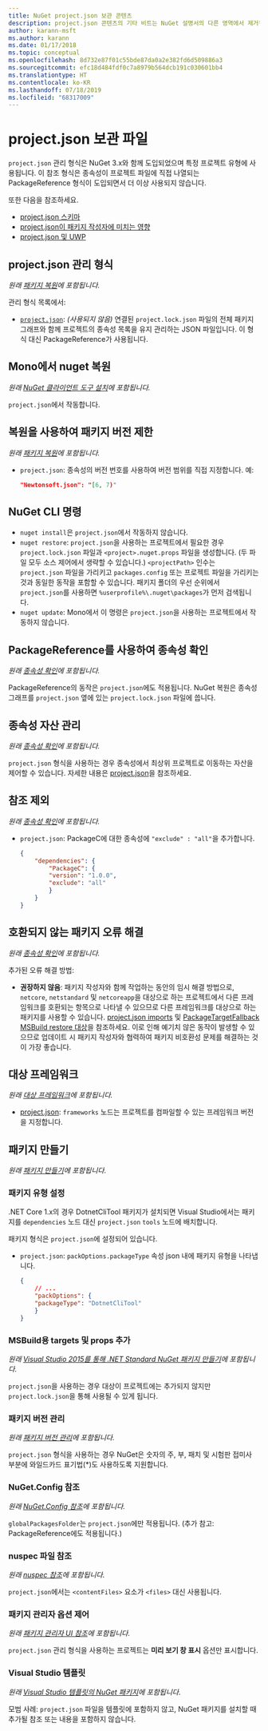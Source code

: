 ```yaml
---
title: NuGet project.json 보관 콘텐츠
description: project.json 콘텐츠의 기타 비트는 NuGet 설명서의 다른 영역에서 제거됩니다.
author: karann-msft
ms.author: karann
ms.date: 01/17/2018
ms.topic: conceptual
ms.openlocfilehash: 8d732e87f01c55bde87da0a2e382fd6d509886a3
ms.sourcegitcommit: efc18d484fdf0c7a8979b564dcb191c030601bb4
ms.translationtype: HT
ms.contentlocale: ko-KR
ms.lasthandoff: 07/18/2019
ms.locfileid: "68317009"
---
```

# <a name="projectjson-archive"></a>project.json 보관 파일

`project.json` 관리 형식은 NuGet 3.x와 함께 도입되었으며 특정 프로젝트 유형에 사용됩니다. 이 참조 형식은 종속성이 프로젝트 파일에 직접 나열되는 PackageReference 형식이 도입되면서 더 이상 사용되지 않습니다.

또한 다음을 참조하세요.

- [project.json 스키마](project-json.md)
- [project.json이 패키지 작성자에 미치는 영향](project-json-impact.md)
- [project.json 및 UWP](project-json-and-uwp.md)

## <a name="projectjson-management-format"></a>project.json 관리 형식

*원래 [패키지 복원](../what-is-nuget.md)에 포함됩니다.*

관리 형식 목록에서:

- [`project.json`](project-json.md): *(사용되지 않음)* 연결된 `project.lock.json` 파일의 전체 패키지 그래프와 함께 프로젝트의 종속성 목록을 유지 관리하는 JSON 파일입니다. 이 형식 대신 PackageReference가 사용됩니다.

## <a name="nuget-restore-on-mono"></a>Mono에서 nuget 복원

*원래 [NuGet 클라이언트 도구 설치](../install-nuget-client-tools.md)에 포함됩니다.*

`project.json`에서 작동합니다.

## <a name="constraining-package-versions-with-restore"></a>복원을 사용하여 패키지 버전 제한

*원래 [패키지 복원](../consume-packages/package-restore.md#constrain-package-versions-with-restore)에 포함됩니다.*

- `project.json`: 종속성의 버전 번호를 사용하여 버전 범위를 직접 지정합니다. 예:

    ```json
    "Newtonsoft.json": "[6, 7)"
    ```

## <a name="nuget-cli-commands"></a>NuGet CLI 명령

- `nuget install`은 `project.json`에서 작동하지 않습니다.
- `nuget restore`: `project.json`을 사용하는 프로젝트에서 필요한 경우 `project.lock.json` 파일과 `<project>.nuget.props` 파일을 생성합니다. (두 파일 모두 소스 제어에서 생략할 수 있습니다.) `<projectPath>` 인수는 `project.json` 파일을 가리키고 `packages.config` 또는 프로젝트 파일을 가리키는 것과 동일한 동작을 포함할 수 있습니다. 패키지 폴더의 우선 순위에서 `project.json`를 사용하면 `%userprofile%\.nuget\packages`가 먼저 검색됩니다.
- `nuget update`: Mono에서 이 명령은 `project.json`을 사용하는 프로젝트에서 작동하지 않습니다.

## <a name="dependency-resolution-with-packagereference"></a>PackageReference를 사용하여 종속성 확인

*원래 [종속성 확인](../consume-packages/dependency-resolution.md#dependency-resolution-with-packagereference)에 포함됩니다.*

PackageReference의 동작은 `project.json`에도 적용됩니다. NuGet 복원은 종속성 그래프를 `project.json` 옆에 있는 `project.lock.json` 파일에 씁니다.

## <a name="managing-dependency-assets"></a>종속성 자산 관리

*원래 [종속성 확인](../consume-packages/dependency-resolution.md#managing-dependency-assets)에 포함됩니다.*

`project.json` 형식을 사용하는 경우 종속성에서 최상위 프로젝트로 이동하는 자산을 제어할 수 있습니다. 자세한 내용은 [project.json](project-json.md)을 참조하세요.

## <a name="excluding-references"></a>참조 제외

*원래 [종속성 확인](../consume-packages/dependency-resolution.md#excluding-references)에 포함됩니다.*

- `project.json`: PackageC에 대한 종속성에 `"exclude" : "all"`을 추가합니다.

    ```json
    {
        "dependencies": {
            "PackageC": {
            "version": "1.0.0",
            "exclude": "all"
            }
        }
    }
    ```

## <a name="resolving-incompatible-package-errors"></a>호환되지 않는 패키지 오류 해결

*원래 [종속성 확인](../consume-packages/dependency-resolution.md#resolving-incompatible-package-errors)에 포함됩니다.*

추가된 오류 해결 방법:

- **권장하지 않음**: 패키지 작성자와 함께 작업하는 동안의 임시 해결 방법으로, `netcore`, `netstandard` 및 `netcoreapp`을 대상으로 하는 프로젝트에서 다른 프레임워크를 호환되는 항목으로 나타낼 수 있으므로 다른 프레임워크를 대상으로 하는 패키지를 사용할 수 있습니다. [project.json imports](project-json.md#imports) 및 [PackageTargetFallback MSBuild restore 대상](../reference/msbuild-targets.md#packagetargetfallback)을 참조하세요. 이로 인해 예기치 않은 동작이 발생할 수 있으므로 업데이트 시 패키지 작성자와 협력하여 패키지 비호환성 문제를 해결하는 것이 가장 좋습니다.

## <a name="target-frameworks"></a>대상 프레임워크

*원래 [대상 프레임워크](../reference/target-frameworks.md)에 포함됩니다.*

- [project.json](project-json.md): `frameworks` 노드는 프로젝트를 컴파일할 수 있는 프레임워크 버전을 지정합니다.

## <a name="creating-a-package"></a>패키지 만들기

*원래 [패키지 만들기](../create-packages/creating-a-package.md)에 포함됩니다.*

### <a name="setting-a-package-type"></a>패키지 유형 설정

.NET Core 1.x의 경우 DotnetCliTool 패키지가 설치되면 Visual Studio에서는 패키지를 `dependencies` 노드 대신 `project.json` `tools` 노드에 배치합니다.

패키지 형식은 `project.json`에 설정되어 있습니다.

- `project.json`: `packOptions.packageType` 속성 json 내에 패키지 유형을 나타냅니다.

    ```json
    {
        // ...
        "packOptions": {
        "packageType": "DotnetCliTool"
        }
    }
    ```

### <a name="adding-targets-and-props-for-msbuild"></a>MSBuild용 targets 및 props 추가

*원래 [Visual Studio 2015를 통해 .NET Standard NuGet 패키지 만들기](../guides/create-net-standard-packages-vs2015.md)에 포함됩니다.*

`project.json`을 사용하는 경우 대상이 프로젝트에는 추가되지 않지만 `project.lock.json`을 통해 사용될 수 있게 됩니다.

### <a name="package-versioning"></a>패키지 버전 관리

*원래 [패키지 버전 관리](../reference/package-versioning.md)에 포함됩니다.*

`project.json` 형식을 사용하는 경우 NuGet은 숫자의 주, 부, 패치 및 시험판 접미사 부분에 와일드카드 표기법(\*)도 사용하도록 지원합니다.

### <a name="nugetconfig-reference"></a>NuGet.Config 참조

*원래 [NuGet.Config 참조](../reference/nuget-config-file.md)에 포함됩니다.*

`globalPackagesFolder`는 `project.json`에만 적용됩니다. (추가 참고: PackageReference에도 적용됩니다.)

### <a name="nuspec-file-reference"></a>nuspec 파일 참조

*원래 [nuspec 참조](../reference/nuspec.md)에 포함됩니다.*

`project.json`에서는 `<contentFiles>` 요소가 `<files>` 대신 사용됩니다.

### <a name="package-manager-options-control"></a>패키지 관리자 옵션 제어

*원래 [패키지 관리자 UI 참조](../consume-packages/install-use-packages-visual-studio.md)에 포함됩니다.*

`project.json` 관리 형식을 사용하는 프로젝트는 **미리 보기 창 표시** 옵션만 표시합니다.

### <a name="visual-studio-templates"></a>Visual Studio 템플릿

*원래 [Visual Studio 템플릿의 NuGet 패키지](../visual-studio-extensibility/visual-studio-templates.md)에 포함됩니다.*

모범 사례: `project.json` 파일을 템플릿에 포함하지 않고, NuGet 패키지를 설치할 때 추가될 참조 또는 내용을 포함하지 않습니다.